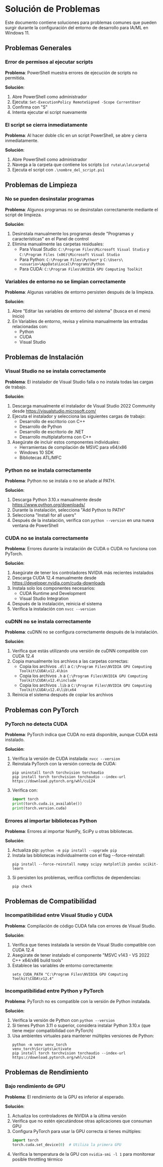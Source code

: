 # Solución de Problemas

Este documento contiene soluciones para problemas comunes que pueden surgir durante la configuración del entorno de desarrollo para IA/ML en Windows 11.

## Problemas Generales

### Error de permisos al ejecutar scripts

**Problema**: PowerShell muestra errores de ejecución de scripts no permitida.

**Solución**: 
1. Abre PowerShell como administrador
2. Ejecuta: `Set-ExecutionPolicy RemoteSigned -Scope CurrentUser`
3. Confirma con "S"
4. Intenta ejecutar el script nuevamente

### El script se cierra inmediatamente

**Problema**: Al hacer doble clic en un script PowerShell, se abre y cierra inmediatamente.

**Solución**:
1. Abre PowerShell como administrador
2. Navega a la carpeta que contiene los scripts (`cd ruta\a\la\carpeta`)
3. Ejecuta el script con `.\nombre_del_script.ps1`

## Problemas de Limpieza

### No se pueden desinstalar programas

**Problema**: Algunos programas no se desinstalan correctamente mediante el script de limpieza.

**Solución**:
1. Desinstala manualmente los programas desde "Programas y características" en el Panel de control
2. Elimina manualmente las carpetas residuales:
   - Para Visual Studio: `C:\Program Files\Microsoft Visual Studio` y `C:\Program Files (x86)\Microsoft Visual Studio`
   - Para Python: `C:\Program Files\Python*` y `C:\Users\<usuario>\AppData\Local\Programs\Python`
   - Para CUDA: `C:\Program Files\NVIDIA GPU Computing Toolkit`

### Variables de entorno no se limpian correctamente

**Problema**: Algunas variables de entorno persisten después de la limpieza.

**Solución**:
1. Abre "Editar las variables de entorno del sistema" (busca en el menú Inicio)
2. En Variables de entorno, revisa y elimina manualmente las entradas relacionadas con:
   - Python
   - CUDA
   - Visual Studio

## Problemas de Instalación

### Visual Studio no se instala correctamente

**Problema**: El instalador de Visual Studio falla o no instala todas las cargas de trabajo.

**Solución**:
1. Descarga manualmente el instalador de Visual Studio 2022 Community desde https://visualstudio.microsoft.com/
2. Ejecuta el instalador y selecciona las siguientes cargas de trabajo:
   - Desarrollo de escritorio con C++
   - Desarrollo de Python
   - Desarrollo de escritorio de .NET
   - Desarrollo multiplataforma con C++
3. Asegúrate de incluir estos componentes individuales:
   - Herramientas de compilación de MSVC para x64/x86
   - Windows 10 SDK
   - Bibliotecas ATL/MFC

### Python no se instala correctamente

**Problema**: Python no se instala o no se añade al PATH.

**Solución**:
1. Descarga Python 3.10.x manualmente desde https://www.python.org/downloads/
2. Durante la instalación, selecciona "Add Python to PATH"
3. Selecciona "Install for all users"
4. Después de la instalación, verifica con `python --version` en una nueva ventana de PowerShell

### CUDA no se instala correctamente

**Problema**: Errores durante la instalación de CUDA o CUDA no funciona con PyTorch.

**Solución**:
1. Asegúrate de tener los controladores NVIDIA más recientes instalados
2. Descarga CUDA 12.4 manualmente desde https://developer.nvidia.com/cuda-downloads
3. Instala solo los componentes necesarios:
   - CUDA Runtime and Development
   - Visual Studio Integration
4. Después de la instalación, reinicia el sistema
5. Verifica la instalación con `nvcc --version`

### cuDNN no se instala correctamente

**Problema**: cuDNN no se configura correctamente después de la instalación.

**Solución**:
1. Verifica que estás utilizando una versión de cuDNN compatible con CUDA 12.4
2. Copia manualmente los archivos a las carpetas correctas:
   - Copia los archivos `.dll` a `C:\Program Files\NVIDIA GPU Computing Toolkit\CUDA\v12.4\bin`
   - Copia los archivos `.h` a `C:\Program Files\NVIDIA GPU Computing Toolkit\CUDA\v12.4\include`
   - Copia los archivos `.lib` a `C:\Program Files\NVIDIA GPU Computing Toolkit\CUDA\v12.4\lib\x64`
3. Reinicia el sistema después de copiar los archivos

## Problemas con PyTorch

### PyTorch no detecta CUDA

**Problema**: PyTorch indica que CUDA no está disponible, aunque CUDA está instalado.

**Solución**:
1. Verifica la versión de CUDA instalada: `nvcc --version`
2. Reinstala PyTorch con la versión correcta de CUDA:
   ```
   pip uninstall torch torchvision torchaudio
   pip install torch torchvision torchaudio --index-url https://download.pytorch.org/whl/cu124
   ```
3. Verifica con:
   ```python
   import torch
   print(torch.cuda.is_available())
   print(torch.version.cuda)
   ```

### Errores al importar bibliotecas Python

**Problema**: Errores al importar NumPy, SciPy u otras bibliotecas.

**Solución**:
1. Actualiza pip: `python -m pip install --upgrade pip`
2. Instala las bibliotecas individualmente con el flag --force-reinstall:
   ```
   pip install --force-reinstall numpy scipy matplotlib pandas scikit-learn
   ```
3. Si persisten los problemas, verifica conflictos de dependencias:
   ```
   pip check
   ```

## Problemas de Compatibilidad

### Incompatibilidad entre Visual Studio y CUDA

**Problema**: Compilación de código CUDA falla con errores de Visual Studio.

**Solución**:
1. Verifica que tienes instalada la versión de Visual Studio compatible con CUDA 12.4
2. Asegúrate de tener instalado el componente "MSVC v143 - VS 2022 C++ x64/x86 build tools"
3. Establece las variables de entorno correctamente:
   ```
   setx CUDA_PATH "C:\Program Files\NVIDIA GPU Computing Toolkit\CUDA\v12.4"
   ```

### Incompatibilidad entre Python y PyTorch

**Problema**: PyTorch no es compatible con la versión de Python instalada.

**Solución**:
1. Verifica la versión de Python con `python --version`
2. Si tienes Python 3.11 o superior, considera instalar Python 3.10.x (que tiene mejor compatibilidad con PyTorch)
3. Usa ambientes virtuales para mantener múltiples versiones de Python:
   ```
   python -m venv venv_torch
   venv_torch\Scripts\activate
   pip install torch torchvision torchaudio --index-url https://download.pytorch.org/whl/cu124
   ```

## Problemas de Rendimiento

### Bajo rendimiento de GPU

**Problema**: El rendimiento de la GPU es inferior al esperado.

**Solución**:
1. Actualiza los controladores de NVIDIA a la última versión
2. Verifica que no estén ejecutándose otras aplicaciones que consuman GPU
3. Configura PyTorch para usar la GPU correcta si tienes múltiples:
   ```python
   import torch
   torch.cuda.set_device(0)  # Utiliza la primera GPU
   ```
4. Verifica la temperatura de la GPU con `nvidia-smi -l 1` para monitorear posible throttling térmico
